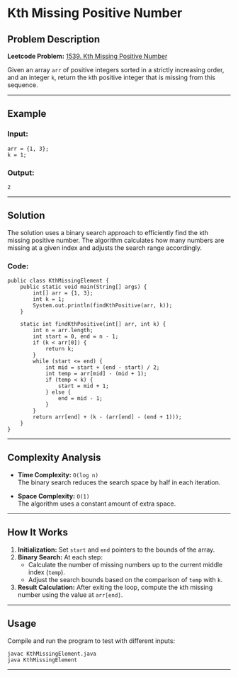 
# Kth Missing Positive Number

## Problem Description

**Leetcode Problem:** [1539. Kth Missing Positive Number](https://leetcode.com/problems/kth-missing-positive-number/description/)

Given an array `arr` of positive integers sorted in a strictly increasing order, and an integer `k`, return the `k`th positive integer that is missing from this sequence.

---

## Example

### Input:
```java[]
arr = {1, 3};
k = 1;
```

### Output:
```java[]
2
```

---

## Solution

The solution uses a binary search approach to efficiently find the `k`th missing positive number. The algorithm calculates how many numbers are missing at a given index and adjusts the search range accordingly.

### Code:
```java[]
public class KthMissingElement {
    public static void main(String[] args) {
        int[] arr = {1, 3};
        int k = 1;
        System.out.println(findKthPositive(arr, k));
    }

    static int findKthPositive(int[] arr, int k) {
        int n = arr.length;
        int start = 0, end = n - 1;
        if (k < arr[0]) {
            return k;
        }
        while (start <= end) {
            int mid = start + (end - start) / 2;
            int temp = arr[mid] - (mid + 1);
            if (temp < k) {
                start = mid + 1;
            } else {
                end = mid - 1;
            }
        }
        return arr[end] + (k - (arr[end] - (end + 1)));
    }
}
```

---

## Complexity Analysis

- **Time Complexity:** `O(log n)`  
  The binary search reduces the search space by half in each iteration.

- **Space Complexity:** `O(1)`  
  The algorithm uses a constant amount of extra space.

---

## How It Works

1. **Initialization:** Set `start` and `end` pointers to the bounds of the array.
2. **Binary Search:** At each step:
    - Calculate the number of missing numbers up to the current middle index (`temp`).
    - Adjust the search bounds based on the comparison of `temp` with `k`.
3. **Result Calculation:** After exiting the loop, compute the `k`th missing number using the value at `arr[end]`.

---

## Usage

Compile and run the program to test with different inputs:
```bash[]
javac KthMissingElement.java
java KthMissingElement
```

---

